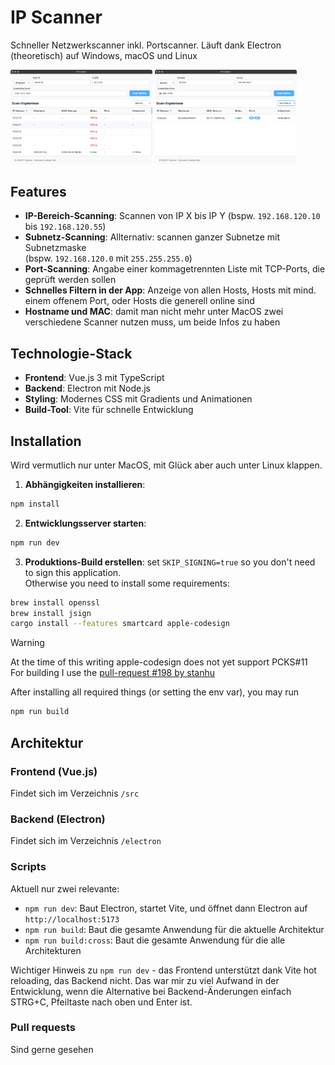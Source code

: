 # IP Scanner

Schneller Netzwerkscanner inkl. Portscanner. Läuft dank Electron (theoretisch) auf Windows, macOS und Linux

<img src="readme/screenshot-range.png" width="45%"></img> <img src="readme/screenshot-subnet.png" width="45%"></img> 

## Features

- **IP-Bereich-Scanning**: Scannen von IP X bis IP Y (bspw. `192.168.120.10` bis `192.168.120.55`)
- **Subnetz-Scanning**: Allternativ: scannen ganzer Subnetze mit Subnetzmaske<br>(bspw. `192.168.120.0` mit `255.255.255.0`)
- **Port-Scanning**: Angabe einer kommagetrennten Liste mit TCP-Ports, die geprüft werden sollen
- **Schnelles Filtern in der App**: Anzeige von allen Hosts, Hosts mit mind. einem offenem Port, oder Hosts die generell online sind
- **Hostname und MAC**: damit man nicht mehr unter MacOS zwei verschiedene Scanner nutzen muss, um beide Infos zu haben

## Technologie-Stack

- **Frontend**: Vue.js 3 mit TypeScript
- **Backend**: Electron mit Node.js
- **Styling**: Modernes CSS mit Gradients und Animationen
- **Build-Tool**: Vite für schnelle Entwicklung

## Installation
Wird vermutlich nur unter MacOS, mit Glück aber auch unter Linux klappen.

1. **Abhängigkeiten installieren**:
```bash
npm install
```

2. **Entwicklungsserver starten**:
```bash
npm run dev
```

3. **Produktions-Build erstellen**:
set `SKIP_SIGNING=true` so you don't need to sign this application.  
Otherwise you need to install some requirements:
```bash
brew install openssl
brew install jsign
cargo install --features smartcard apple-codesign
```
> [!WARNING]  
> At the time of this writing apple-codesign does not yet support PCKS#11  
> For building I use the [pull-request #198 by stanhu](https://github.com/indygreg/apple-platform-rs/pull/198)

After installing all required things (or setting the env var), you may run
```bash
npm run build
```

## Architektur

### Frontend (Vue.js)
Findet sich im Verzeichnis `/src`

### Backend (Electron)
Findet sich im Verzeichnis `/electron`

### Scripts
Aktuell nur zwei relevante:
- `npm run dev`: Baut Electron, startet Vite, und öffnet dann Electron auf `http://localhost:5173`
- `npm run build`: Baut die gesamte Anwendung für die aktuelle Architektur
- `npm run build:cross`: Baut die gesamte Anwendung für die alle Architekturen

Wichtiger Hinweis zu `npm run dev` - das Frontend unterstützt dank Vite hot reloading, das Backend nicht. Das war mir zu viel Aufwand in der Entwicklung, wenn die Alternative bei Backend-Änderungen einfach STRG+C, Pfeiltaste nach oben und Enter ist.

### Pull requests
Sind gerne gesehen